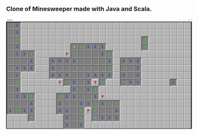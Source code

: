 ### Clone of Minesweeper made with Java and Scala.

![game screen](/screenshots/simplesaper.png?raw=true 'simplesaper')
